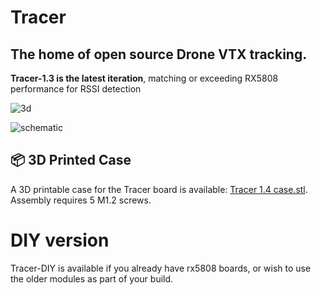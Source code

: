 # Tracer
## The home of open source Drone VTX tracking.

**Tracer-1.3 is the latest iteration**, matching or exceeding RX5808 performance for RSSI detection

![3d](https://github.com/RaceFPV/Tracer/blob/main/tracer-1-3-3d.png "Tracer 1.3 3d")

![schematic](https://github.com/RaceFPV/Tracer/blob/main/tracer-1-3-schematic.png "Tracer 1.3 schematic")


## 📦 3D Printed Case

A 3D printable case for the Tracer board is available: [Tracer 1.4 case.stl](Tracer%201.4%20case.stl). Assembly requires 5 M1.2 screws.


# DIY version

Tracer-DIY is available if you already have rx5808 boards, or wish to use the older modules as part of your build.